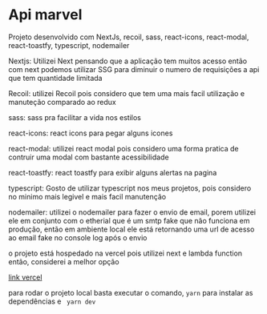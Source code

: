 # Api marvel

Projeto desenvolvido com NextJs, recoil, sass, react-icons, react-modal, react-toastfy, typescript, nodemailer

Nextjs: Utilizei Next pensando que a aplicação tem muitos acesso então com next podemos utilizar SSG para diminuir o numero de requisições a api que tem quantidade limitada

Recoil: utilizei Recoil pois considero que tem uma mais facil utilização e manuteção comparado ao redux

sass: sass pra facilitar a vida nos estilos

react-icons: react icons para pegar alguns icones 

react-modal: utilizei react modal pois considero uma forma pratica de contruir uma modal com bastante acessibilidade

react-toastfy: react toastfy para exibir alguns alertas na pagina

typescript: Gosto de utilizar typescript nos meus projetos, pois considero no minimo mais legivel e mais facil manutenção

nodemailer: utilizei o nodemailer para fazer o envio de email, porem utilizei ele em conjunto com o etherial que é um smtp fake que não funciona em produção, então em ambiente local ele está retornando uma url de acesso ao email fake no console log após o envio


o projeto está hospedado na vercel pois utilizei next e lambda function então, considerei a melhor opção

[link vercel](https://get-marvel-cew7fzwp7-leandross.vercel.app/)

para rodar o projeto local basta executar o comando, ```yarn``` para instalar as dependências e ``` yarn dev```


